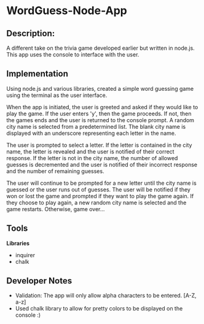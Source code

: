 # WordGuess-Node-App

## Description: ##

A different take on the trivia game developed earlier but written in node.js. This app uses the console to interface with the user.

## Implementation ##

Using node.js and various libraries, created a simple word guessing game using the terminal as the user interface.

When the app is initiated, the user is greeted and asked if they would like to play the game. If the user enters 'y', then the game proceeds. If not, then the games ends and the user is returned to the console prompt. A random city name is selected from a predetermined list. The blank city name is displayed with an underscore representing each letter in the name.

The user is prompted to select a letter. If the letter is contained in the city name, the letter is revealed and the user is notified of their correct response. If the letter is not in the city name, the number of allowed guesses is decremented and the user is notified of their incorrect response and the number of remaining guesses.

The user will continue to be prompted for a new letter until the city name is guessed or the user runs out of guesses. The user will be notified if they won or lost the game and prompted if they want to play the game again. If they choose to play again, a new random city name is selected and the game restarts. Otherwise, game over...

## Tools ##

**Libraries**
* inquirer
* chalk

## Developer Notes ##

* Validation: The app will only allow alpha characters to be entered. [A-Z, a-z]
* Used chalk library to allow for pretty colors to be displayed on the console :)

